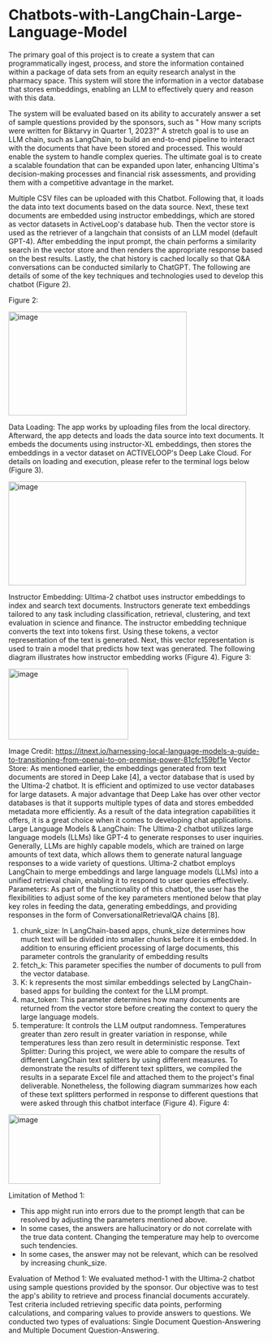# Chatbots-with-LangChain-Large-Language-Model

The primary goal of this project is to create a system that can programmatically ingest, process, and store the information contained within a package of data sets from an equity research analyst in the pharmacy space. This system will store the information in a vector database that stores embeddings, enabling an LLM to effectively query and reason with this data.


The system will be evaluated based on its ability to accurately answer a set of sample questions provided by the sponsors, such as " How many scripts were written for Biktarvy in Quarter 1, 2023?" A stretch goal is to use an LLM chain, such as LangChain, to build an end-to-end pipeline to interact with the documents that have been stored and processed. This would enable the system to handle complex queries. The ultimate goal is to create a scalable foundation that can be expanded upon later, enhancing Ultima's decision-making processes and financial risk assessments, and providing them with a competitive advantage in the market.

Multiple CSV files can be uploaded with this Chatbot. Following that, it loads the data into text documents based on the data source. 
Next, these text documents are embedded using instructor embeddings, which are stored as vector datasets in ActiveLoop's database hub. Then the vector store is used as the retriever of a langchain that consists of an LLM model (default GPT-4). After embedding the input prompt, the chain performs a similarity search in the vector store and then renders the appropriate response based on the best results. Lastly, the chat history is cached locally so that Q&A conversations can be conducted similarly to ChatGPT. The following are details of some of the key techniques and technologies used to develop this chatbot (Figure 2).

Figure 2:
 
<img width="351" height="205" alt="image" src="https://github.com/user-attachments/assets/5f03f380-2324-41b2-86a0-32c20ef647a4" />


Data Loading:
The app works by uploading files from the local directory. Afterward, the app detects and loads the data source into text documents. It embeds the documents using instructor-XL embeddings, then stores the embeddings in a vector dataset on ACTIVELOOP's Deep Lake Cloud. For details on loading and execution, please refer to the terminal logs below (Figure 3).

<img width="468" height="205" alt="image" src="https://github.com/user-attachments/assets/9ca2e8a1-0635-4975-93b3-319b7cd1794f" />

Instructor Embedding:
Ultima-2 chatbot uses instructor embeddings to index and search text documents. Instructors generate text embeddings tailored to any task including classification, retrieval, clustering, and text evaluation in science and finance. The instructor embedding technique converts the text into tokens first. Using these tokens, a vector representation of the text is generated. Next, this vector representation is used to train a model that predicts how text was generated. The following diagram illustrates how instructor embedding works (Figure 4).
Figure 3:

<img width="236" height="140" alt="image" src="https://github.com/user-attachments/assets/23a0b933-20d4-487a-bd30-26bc07025b19" />

Image Credit: https://itnext.io/harnessing-local-language-models-a-guide-to-transitioning-from-openai-to-on-premise-power-81cfc159bf1e
Vector Store:
As mentioned earlier, the embeddings generated from text documents are stored in Deep Lake [4], a vector database that is used by the Ultima-2 chatbot. It is efficient and optimized to use vector databases for large datasets. A major advantage that Deep Lake has over other vector databases is that it supports multiple types of data and stores embedded metadata more efficiently. As a result of the data integration capabilities it offers, it is a great choice when it comes to developing chat applications.
Large Language Models & LangChain: 
The Ultima-2 chatbot utilizes large language models (LLMs) like GPT-4 to generate responses to user inquiries. Generally, LLMs are highly capable models, which are trained on large amounts of text data, which allows them to generate natural language responses to a wide variety of questions. Ultima-2 chatbot employs LangChain to merge embeddings and large language models (LLMs) into a unified retrieval chain, enabling it to respond to user queries effectively.  
Parameters: As part of the functionality of this chatbot, the user has the flexibilities to adjust some of the key parameters mentioned below that play key roles in feeding the data, generating embeddings, and providing responses in the form of ConversationalRetrievalQA chains [8].
1)	chunk_size: In LangChain-based apps, chunk_size determines how much text will be divided into smaller chunks before it is embedded. In addition to ensuring efficient processing of large documents, this parameter controls the granularity of embedding results
2)	fetch_k: This parameter specifies the number of documents to pull from the vector database.
3)	K: k represents the most similar embeddings selected by LangChain-based apps for building the context for the LLM prompt.
4)	max_token: This parameter determines how many documents are returned from the vector store before creating the context to query the large language models.
5)	temperature: It controls the LLM output randomness. Temperatures greater than zero result in greater variation in response, while temperatures less than zero result in deterministic response.
Text Splitter:
During this project, we were able to compare the results of different LangChain text splitters by using different measures. To demonstrate the results of different text splitters, we compiled the results in a separate Excel file and attached them to the project's final deliverable. Nonetheless, the following diagram summarizes how each of these text splitters performed in response to different questions that were asked through this chatbot interface (Figure 4).
Figure 4: 
<img width="299" height="137" alt="image" src="https://github.com/user-attachments/assets/feca954a-43b9-4ede-b763-ffc986eecd8b" />

Limitation of Method 1:
* This app might run into errors due to the prompt length that can be resolved by adjusting the parameters mentioned above. 
*	In some cases, the answers are hallucinatory or do not correlate with the true data content. Changing the temperature may help to overcome such tendencies.  
*	In some cases, the answer may not be relevant, which can be resolved by increasing chunk_size.  


Evaluation of Method 1: 
We evaluated method-1 with the Ultima-2 chatbot using sample questions provided by the sponsor. Our objective was to test the app's ability to retrieve and process financial documents accurately. Test criteria included retrieving specific data points, performing calculations, and comparing values to provide answers to questions. We conducted two types of evaluations: Single Document Question-Answering and Multiple Document Question-Answering.

